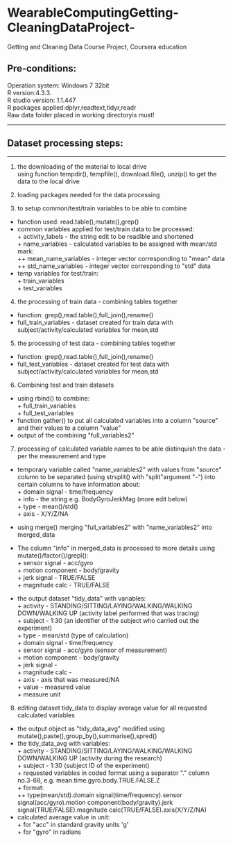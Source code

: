 # WearableComputingGetting-CleaningDataProject-
Getting and Cleaning Data Course Project, Coursera education

## Pre-conditions:
Operation system: Windows 7 32bit  
R version:4.3.3.  
R studio version: 1.1.447  
R packages applied:dplyr,readtext,tidyr,readr  
Raw data folder placed in working directoryis must!  
***

## Dataset processing steps:
----------------------------
1. the downloading of the material to local drive  
	using function tempdir(), tempfile(), download.file(), unzip() to get the data to the local drive  

2. loading packages needed for the data processing  

3. to setup common/test/train variables to be able to combine  
* function used: read.table(),mutate(),grep()  
* common variables applied for test/train data to be processed:  
		+ activity_labels - the string edit to be readible and shortened  
		+ name_variables - calculated variables to be assigned with mean/std mark:  
			++ mean_name_variables - integer vector corresponding to "mean" data    
			++ std_name_variables - integer vector corresponding to "std" data    
* temp variables for test/train:  
		+ train_variables  
		+ test_variables  	 	

4. the processing of train data - combining tables together  
* function: grep(),read.table(),full_join(),rename()  
* full_train_variables - dataset created for train data with subject/activity/calculated variables for mean,std  

5. the processing of test data - combining tables together  
* function: grep(),read.table(),full_join(),rename()  
* full_test_variables - dataset created for test data with subject/activity/calculated variables for mean,std  

6. Combining test and train datasets  
* using rbind() to combine:  
		+ full_train_variables  
		+ full_test_variables  
* function gather() to put all calculated variables into a column "source" and their values to a column "value"  
* output of the combining "full_variables2"  

7. processing of calculated variable names to be able distinquish the data - per the measurement and type  
* temporary variable called "name_variables2" with values from "source" column to be separated (using strsplit() with "split"argument "-") into certain columns to have information about:  
		+ domain signal - time/frequency  
		+ info - the string e.g. BodyGyroJerkMag (more edit below)  
		+ type - mean()/std()  
		+ axis - X/Y/Z/NA  
	
* using merge() merging "full_variables2" with "name_variables2" into merged_data  
	
* The column "info" in merged_data is processed to more details using mutate()/factor()/grepl():  
		+ sensor signal - acc/gyro  
		+ motion component - body/gravity  
		+ jerk signal - TRUE/FALSE  
		+ magnitude calc - TRUE/FALSE  
* the output dataset "tidy_data" with variables:  
		+ activity - STANDING/SITTING/LAYING/WALKING/WALKING DOWN/WALKING UP (activity label performed that was tracing)  
		+ subject  - 1:30 (an identifier of the subject who carried out the experiment)  
		+ type - mean/std (type of calculation)  
		+ domain signal - time/frequency      
		+ sensor signal - acc/gyro (sensor of measurement)      
		+ motion component - body/gravity  
		+ jerk signal -  
		+ magnitude calc -   
		+ axis - axis that was measured/NA  
		+ value - measured value  
		+ measure unit  

8. editing dataset tidy_data to display average value for all requested calculated variables  
* the output object as "tidy_data_avg" modified using mutate(),paste(),group_by(),summarise(),spred()  
* the tidy_data_avg with variables:  
		+ activity - STANDING/SITTING/LAYING/WALKING/WALKING DOWN/WALKING UP (activity during the research)  
		+ subject  - 1:30 (subject ID of the experiment)  
		+ requested variables in coded format using a separator "." column no.3-68, e.g. mean.time.gyro.body.TRUE.FALSE.Z  
		+ format:  
			++ type(mean/std).domain signal(time/frequency).sensor signal(acc/gyro).motion component(body/gravity).jerk signal(TRUE/FALSE).magnitude calc(TRUE/FALSE).axis(X/Y/Z/NA)  
* calculated average value in unit:  
		+ for "acc" in standard gravity units 'g'  
		+ for "gyro" in radians  
